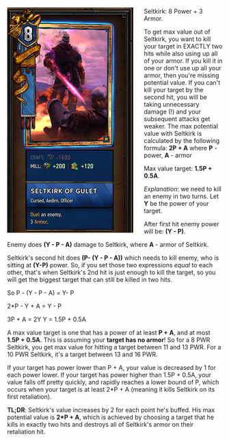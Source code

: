 <div style="float:left; margin-right:25px;">

![Seltkirk of Gulet](../../images/cards/seltkirk.PNG)

</div>  

 <div>
  
<p> Seltkirk: 8 Power + 3 Armor.

To get max
value out of Seltkirk, you want to kill your target in EXACTLY two hits while
also using up all of your armor. If you kill it in one or don't use up all your
armor, then you're missing potential value. If you can't kill your target by the
second hit, you will be taking unnecessary damage (!) and your subsequent
attacks get weaker. The max potential value with Seltkirk is calculated by the
following formula: **2P + A** where **P** - power, **A** - armor

Max value
target: **1.5P + 0.5A**.

*Explanation*: we need to kill an enemy in two turns.
Let **Y** be the power of your target.

After first hit enemy power will be:
**(Y - P)**.

Enemy does **(Y - P - A)** damage to Seltkirk, where **A** - armor
of Seltkirk.

Seltkirk's second hit does **(P- (Y - P - A))** which needs to
kill enemy, who is sitting at **(Y-P)** power. So, if you set those two
expressions *equal* to each other, that's when Seltkirk's 2nd hit is just enough
to kill the target, so you will get the biggest target that can still be killed
in two hits.

So P - (Y - P - A) = Y- P

  2*P - Y + A = Y - P

  3P + A = 2Y
Y = 1.5P + 0.5A
 
A max value target is one that has a power of at least **P +
A**, and at most **1.5P + 0.5A**. This is assuming your **target has no armor**!
So for a 8 PWR Seltkirk, you get max value for hitting a target between 11 and
13 PWR. For a 10 PWR Seltkirk, it's a target between 13 and 16 PWR.

If your
target has power lower than P + A, your value is decreased by 1 for each power
lower. If your target has power higher than 1.5P + 0.5A, your value falls off
pretty quickly, and rapidly reaches a lower bound of P, which occurs when your
target is at least 2*P + A (meaning it kills Seltkirk on its first retaliation).

**TL;DR**: Seltkirk's value increases by 2 for each point he's buffed. His max
potential value is **2*P + A**, which is achieved by choosing a target that he
kills in exactly two hits and destroys all of Seltkirk's armor on their
retaliation hit.

</div>
